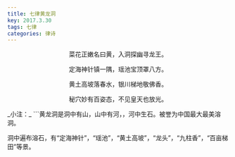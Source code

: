 ```yaml
---
title: 七律黄龙洞
key: 2017.3.30
tags: 七律
categories: 律诗
---
```


<p align="center">菜花正嫩名曰黄，入洞探幽寻龙王。
</p>
<p align="center">定海神针镇一隅，瑶池宝顶罩八方。
</p>
<p align="center">黄土高坡落春水，银川梯地敬佛香。
</p>
<p align="center">秘穴妙有百姿态，不见皇天也放光。
</p>
_小注：_
```黄龙洞是洞中有山，山中有河，，河中生石。被誉为中国最大最美溶洞。

洞中遍布溶石，有“定海神针”，“瑶池”，“黄土高坡”，“龙头”，“九柱香”，“百亩梯田”等景。

```